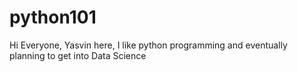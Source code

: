 # python101
Hi Everyone,
Yasvin here, I like python programming and eventually planning to get into Data Science
